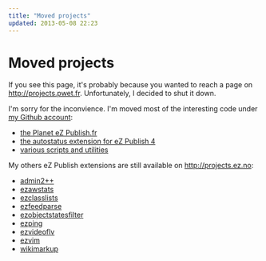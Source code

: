 ```yaml
---
title: "Moved projects"
updated: 2013-05-08 22:23
---
```


# Moved projects

If you see this page, it's probably because you wanted to reach a page on
http://projects.pwet.fr. Unfortunately, I decided to shut it down.

I'm sorry for the inconvience. I'm moved most of the interesting code under [my Github account](http://github.com/dpobel):

* [the Planet eZ Publish.fr](http://github.com/dpobel/planet-ezpublish.fr/)
* [the autostatus extension for eZ Publish
  4](http://github.com/dpobel/autostatus)
* [various scripts and utilities](http://github.com/dpobel/stuff)

My others eZ Publish extensions are still available on http://projects.ez.no:

* [admin2++](http://projects.ez.no/admin2pp)
* [ezawstats](http://projects.ez.no/ezawstats)
* [ezclasslists](http://projects.ez.no/ezclasslists)
* [ezfeedparse](http://projects.ez.no/ezfeedparse)
* [ezobjectstatesfilter](http://projects.ez.no/ezobjectstatesfilter)
* [ezping](http://projects.ez.no/ezping)
* [ezvideoflv](http://projects.ez.no/ezvideoflv)
* [ezvim](http://projects.ez.no/ezvim)
* [wikimarkup](http://projects.ez.no/wikimarkup)
